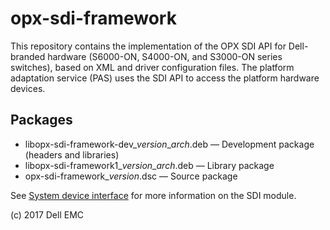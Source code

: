 # opx-sdi-framework
This repository contains the implementation of the OPX SDI API for Dell-branded hardware (S6000-ON, S4000-ON, and S3000-ON series switches), based on XML and driver configuration files. The platform adaptation service (PAS) uses the SDI API to access the platform hardware devices.  
  
## Packages
- libopx-sdi-framework-dev\_*version*\_*arch*.deb — Development package (headers and libraries)
- libopx-sdi-framework1\_*version*\_*arch*.deb — Library package
- opx-sdi-framework\_*version*.dsc — Source package  
  
See [System device interface](https://github.com/open-switch/opx-docs/wiki/System-device-interface) for more information on the SDI module. 
  
(c) 2017 Dell EMC
